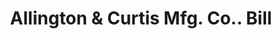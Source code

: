 ---
doi: 10.7916/D8MK7QXX
date_other: '1902'
date_other_textual: '1902'
form: printed ephemera
genre:
- Invoices
name:
- Allington & Curtis Mfg. Co.
object_in_context_url: https://biggert.cul.columbia.edu/items/view/ave_biggert_00637
subject_hierarchical_geographic:
- Saginaw, Michigan, United States
subject_name:
- Allington & Curtis Mfg. Co.
title: Allington & Curtis Mfg. Co.. Bill
sort_title: Allington & Curtis Mfg. Co.. Bill
call_number: ave_biggert_00637
coordinates:
- 43.419444444444444,-83.94944444444445
pid: ave_biggert_00637
identifiers: ave_biggert_00637
thumbnail: https://derivativo-1.library.columbia.edu/iiif/2/ldpd:343864/full/!256,256/0/native.jpg
permalink: "/items/ave_biggert_00637/"
layout: iiif-image-page
---